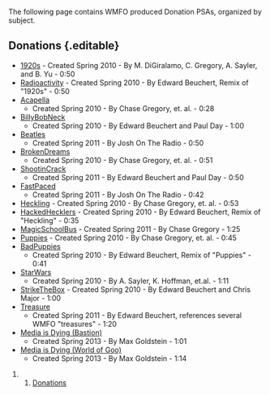 The following page contains WMFO produced Donation PSAs, organized by
subject.

Donations {.editable}
---------

-   [1920s](https://wiki.wmfo.org/@api/deki/files/250/=PSA-Donations-1920.wav "PSA-Donations-1920.wav") -
    Created Spring 2010 - By M. DiGiralamo, C. Gregory, A. Sayler, and
    B. Yu - 0:50
-   [Radioactivity](https://wiki.wmfo.org/@api/deki/files/257/=PSA-Donations-Radioactivity.wav "PSA-Donations-Radioactivity.wav")
    - Created Spring 2010 - By Edward Beuchert, Remix of "1920s" - 0:50
-   [Acapella](https://wiki.wmfo.org/@api/deki/files/248/=PSA-Donations-Acapella.wav "PSA-Donations-Acapella.wav")
    - Created Spring 2010 - By Chase Gregory, et. al. - 0:28
-   [BillyBobNeck](https://wiki.wmfo.org/@api/deki/files/254/=PSA-Donations-BillyBobNeck.wav "PSA-Donations-BillyBobNeck.wav")
    - Created Spring 2010 - By Edward Beuchert and Paul Day - 1:00
-   [Beatles](https://wiki.wmfo.org/@api/deki/files/262/=Beatles.wav "Beatles.wav")
    - Created Spring 2011 - By Josh On The Radio - 0:50
-   [BrokenDreams](https://wiki.wmfo.org/@api/deki/files/249/=PSA-Donations-BrokenDreams.wav "PSA-Donations-BrokenDreams.wav")
    - Created Spring 2010 - By Chase Gregory, et. al. - 0:51
-   [ShootinCrack](https://wiki.wmfo.org/@api/deki/files/263/=PSA-Donations-ShootinCrack.wav "https://wiki.wmfo.org/@api/deki/files/263/=PSA-Donations-ShootinCrack.wav")
    - Created Spring 2011 - By Edward Beuchert and Paul Day - 0:50
-   [FastPaced](https://wiki.wmfo.org/@api/deki/files/261/=PSA-Donations-FastPaced.wav "PSA-Donations-FastPaced.wav")
    - Created Spring 2011 - By Josh On The Radio - 0:42
-   [Heckling](https://wiki.wmfo.org/@api/deki/files/251/=PSA-Donations-Heckling.wav "PSA-Donations-Heckling.wav") -
    Created Spring 2010 - By Chase Gregory, et. al. - 0:53
-   [HackedHecklers](https://wiki.wmfo.org/@api/deki/files/258/=PSA-Donations-HackedHecklers.wav "PSA-Donations-HackedHecklers.wav")
    - Created Spring 2010 - By Edward Beuchert, Remix of "Heckling" -
    0:35
-   [MagicSchoolBus](https://wiki.wmfo.org/@api/deki/files/265/=PSA-Donations-MagicSchoolBus.wav "PSA-Donations-MagicSchoolBus.wav") -
    Created Spring 2011 - By Chase Gregory - 1:25
-   [Puppies](https://wiki.wmfo.org/@api/deki/files/252/=PSA-Donations-Puppies.wav "PSA-Donations-Puppies.wav") -
    Created Spring 2010 - By Chase Gregory, et. al. - 0:45
-   [BadPuppies](https://wiki.wmfo.org/@api/deki/files/255/=PSA-Donations-BadPuppies.wav "PSA-Donations-BadPuppies.wav")
    - Created Spring 2010 - By Edward Beuchert, Remix of "Puppies" -
    0:41
-   [StarWars](https://wiki.wmfo.org/@api/deki/files/253/=PSA-Donations-StarWars.wav "PSA-Donations-StarWars.wav")
    - Created Spring 2010 - By A. Sayler, K. Hoffman, et.al. - 1:11
-   [StrikeTheBox](https://wiki.wmfo.org/@api/deki/files/256/=PSA-Donations-StrikeTheBox.wav "PSA-Donations-StrikeTheBox.wav")
    - Created Spring 2010 - By Edward Beuchert and Chris Major - 1:00
-   [Treasure](https://wiki.wmfo.org/@api/deki/files/264/=PSA-Donations-Treasure.wav "https://wiki.wmfo.org/@api/deki/files/264/=PSA-Donations-Treasure.wav")
    - Created Spring 2011 - By Edward Beuchert, references several WMFO
    "treasures" - 1:20
-   [Media is Dying
    (Bastion)](https://wiki.wmfo.org/@api/deki/files/482/=Max_Goldstein%2526!Media_is_Dying__Bastion_Bed.wav "Max Goldstein&!Media is Dying  Bastion Bed.wav")
    - Created Spring 2013 - By Max Goldstein - 1:01
-   [Media is Dying (World of
    Goo)](https://wiki.wmfo.org/@api/deki/files/483/=Max_Goldstein!%2526Media_is_Dying_WoG_Bed.wav "Max Goldstein!&Media is Dying WoG Bed.wav")
    - Created Spring 2013 - By Max Goldstein - 1:14

1.  1. [Donations](#Donations)

